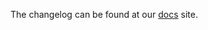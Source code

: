 The changelog can be found at our [docs](https://docs.twentyfouronline.org/#General/Changelog/) site.




